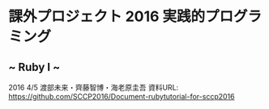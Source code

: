 # 課外プロジェクト 2016 実践的プログラミング
## ~ Ruby I ~
2016 4/5 渡部未来・齊藤智博・海老原圭吾
資料URL: https://github.com/SCCP2016/Document-rubytutorial-for-sccp2016
